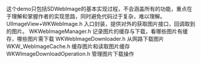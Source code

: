 这个demo只包括SDWebImage的基本实现过程，不会涵盖所有的功能，重点在于理解和掌握作者的实现思路，同时避免代码过于复杂，难以理解。
UIImageView+WKWebImage.h 入口封装，提供对外的获取图片接口，回调取到的图片。
WKWebImageManager.h 记录图片的缓存与下载，看哪些图片有缓存，哪些图片需下载
WKWebImageDownloader.h 从网路下载图片
WKW_WebImageCache.h 缓存图片和读取图片缓存
WKWImageDownloadOperation.h 管理图片下载操作
